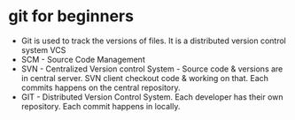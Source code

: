 # git for beginners

  * Git is used to track the versions of files. It is a distributed version control system VCS
  * SCM - Source Code Management
  * SVN - Centralized Version control System - Source code & versions are in central server. SVN client checkout code & working on that. Each commits happens on the central repository.
  * GIT - Distributed Version Control System. Each developer has their own repository. Each commit happens in locally.
